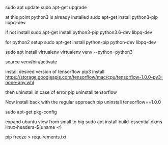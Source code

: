 sudo apt update
sudo apt-get upgrade

at this point python3 is already installed
sudo apt-get install python3-pip libpq-dev

if not install
sudo apt-get install python3-pip python3.6-dev libpq-dev

for python2 setup
sudo apt-get install python-pip python-dev libpq-dev

sudo apt install virtualenv
virtualenv venv --python=python3

source venv/bin/activate

install desired version of tensorflow
pip3 install https://storage.googleapis.com/tensorflow/mac/cpu/tensorflow-1.0.0-py3-none-any.whl

then uninstall in case of error
pip uninstall tensorflow

Now install back with the regular approach
pip uninstall tensorflow==1.0.0


sudo apt-get pkg-config


expand ubuntu view from small to big
sudo apt install build-essential dkms linux-headers-$(uname -r)

pip freeze > requirements.txt
